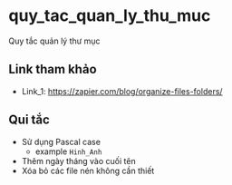 # quy_tac_quan_ly_thu_muc
Quy tắc quản lý thư mục

## Link tham khảo
- Link_1: <https://zapier.com/blog/organize-files-folders/>
## Qui tắc
- Sử dụng Pascal case
  - example `Hinh_Anh`
- Thêm ngày tháng vào cuối tên
- Xóa bỏ các file nén không cần thiết
